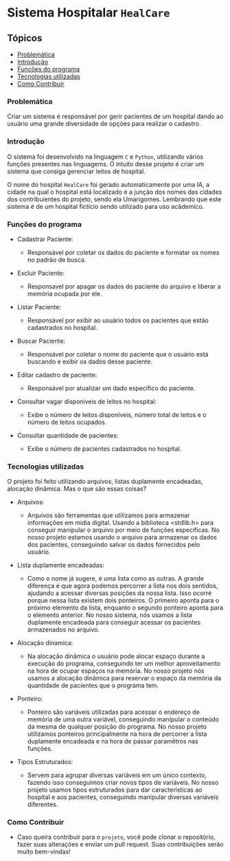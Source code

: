 # Sistema Hospitalar `HealCare`

## Tópicos

- [Problemática](#problemática)
- [Introdução](#introdução)
- [Funções do programa](#funções-do-programa)
- [Tecnologias utilizadas](#tecnologias-utilizadas)
- [Como Contribuir](#como-contribuir)
  
### Problemática

Criar um sistema é responsável por gerir pacientes de um hospital dando ao usuário uma grande diversidade de opções para realizar o cadastro.

### Introdução

O sistema foi desenvolvido na linguagem `C` e `Python`, utilizando vários funções presentes nas linguagems. O intuito desse projeto é criar um sistema que consiga gerenciar leitos de hospital.

O nome do hospital `HealCare` foi gerado automaticamente por uma IA, a cidade na qual o hospital está localizado é a junção dos nomes das cidades dos contribuientes do projeto, sendo ela Umarigomes. Lembrando que este sistema é de um hospital ficticio sendo utilizado para uso acâdemico.

### Funções do programa

- Cadastrar Paciente:
  
  - Responsável por coletar os dados do paciente e formatar os nomes no padrão de busca.
  
- Excluir Paciente:
  
  - Responsavel por apagar os dados do paciente do arquivo e liberar a memória ocupada por ele.
  
- Listar Paciente:
  - Responsável por exibir ao usuário todos os pacientes que estão cadastrados no hospital.
  
- Buscar Paciente:
  - Responsável por coletar o nome do paciente que o usuário está buscando e exibir os dados desse paciente.
  
- Editar cadastro de paciente:
  - Responsável por atualizar um dado específico do paciente.
  
- Consultar vagar disponiveis de leitos no hospital:
  - Exibe o número de leitos disponíveis, número total de leitos e o número de leitos ocupados.
  
- Consultar quantidade de pacientes:
  - Exibe o número de pacientes cadastrados no hospital.

### Tecnologias utilizadas

O projeto foi feito utilizando arquivos, listas duplamente encadeadas, alocação dinâmica. Mas o que são essas coisas?

- Arquivos:
  - Arquivos são ferramentas que utilizamos para armazenar informações em midia digital. Usando a biblioteca <stdlib.h> para conseguir manipular o arquivo por meio de funções específicas. No nosso projeto estamos usando o arquivo para armazenar os dados dos pacientes, conseguindo salvar os dados fornecidos pelo usuário.
  
- Lista duplamente encadeadas:

  - Como o nome já sugere, é uma lista como as outras. A grande diferença é que agora podemos percorrer a lista nos dois sentidos, ajudando a acessar diversas posições da nossa lista. Isso ocorré porque nessa lista existem dois ponteiros. O primeiro aponta para o próximo elemento da lista, enquanto o segundo ponteiro aponta para o elemento anterior. No nosso sistema, nós usamos a lista duplamente encadeada para conseguir acessar os pacientes armazenados no arquivo.

- Alocação dinamica:
  
  - Na alocação dinâmica o usuário pode alocar espaço durante a execução do programa, conseguindo ter um melhor aproveitamento na hora de ocupar espaços na memória. No nosso projeto nós usamos a alocação dinâmica para reservar o espaço da memória da quantidade de pacientes que o programa tem.
  
- Ponteiro:

  - Ponteiro são variáveis utilizadas para acessar o endereço de memória de uma outra variável, conseguindo manipular o conteúdo da mesma de qualquer posição do programa. No nosso projeto utilizamos ponteiros principalmente na hora de percorrer a lista duplamente encadeada e na hora de passar paramêtros nas funções.
  
- Tipos Estruturados:
  
  - Servem para agrupar diversas variáveis em um único contexto, fazendo isso conseguimos criar novos tipos de variáveis. No nosso projeto usamos tipos estruturados para dar caracteristicas ao hospital e aos pacientes, conseguindo manipular diversas variáveis diferentes.

### Como Contribuir

- Caso queira contribuir para o `projeto`, você pode clonar o repositório, fazer suas alterações e enviar um pull request. Suas contribuições serão muito bem-vindas!
